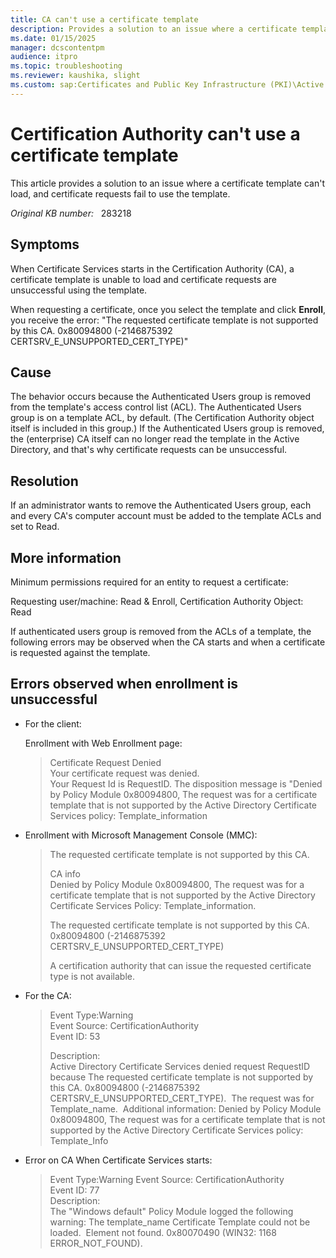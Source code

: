 ```yaml
---
title: CA can't use a certificate template
description: Provides a solution to an issue where a certificate template is unable to load and certificate requests are unsuccessful using the same template.
ms.date: 01/15/2025
manager: dcscontentpm
audience: itpro
ms.topic: troubleshooting
ms.reviewer: kaushika, slight
ms.custom: sap:Certificates and Public Key Infrastructure (PKI)\Active Directory Certificate Services (ADCS), csstroubleshoot
---
```

# Certification Authority can't use a certificate template

This article provides a solution to an issue where a certificate template can't load, and certificate requests fail to use the template.

_Original KB number:_ &nbsp; 283218

## Symptoms

When Certificate Services starts in the Certification Authority (CA), a certificate template is unable to load and certificate requests are unsuccessful using the template.

When requesting a certificate, once you select the template and click **Enroll**, you receive the error: "The requested certificate template is not supported by this CA. 0x80094800 (-2146875392 CERTSRV_E_UNSUPPORTED_CERT_TYPE)"

## Cause

The behavior occurs because the Authenticated Users group is removed from the template's access control list (ACL). The Authenticated Users group is on a template ACL, by default. (The Certification Authority object itself is included in this group.) If the Authenticated Users group is removed, the (enterprise) CA itself can no longer read the template in the Active Directory, and that's why certificate requests can be unsuccessful.

## Resolution

If an administrator wants to remove the Authenticated Users group, each and every CA's computer account must be added to the template ACLs and set to Read.

## More information

Minimum permissions required for an entity to request a certificate:  

Requesting user/machine: Read & Enroll, Certification Authority Object: Read 

If authenticated users group is removed from the ACLs of a template, the following errors may be observed when the CA starts and when a certificate is requested against the template. 

## Errors observed when enrollment is unsuccessful

- For the client:

    Enrollment with Web Enrollment page:
  
  > Certificate Request Denied  
  > Your certificate request was denied.  
  > Your Request Id is RequestID. The disposition message is "Denied by Policy Module 0x80094800, The request was for a certificate template that is not supported by the Active Directory Certificate Services policy: Template_information
  >
- Enrollment with Microsoft Management Console (MMC):

  > The requested certificate template is not supported by this CA.
  >
  > CA info  
  > Denied by Policy Module 0x80094800, The request was for a certificate template that is not supported by the Active Directory Certificate Services Policy: Template_information.
  >
  > The requested certificate template is not supported by this CA. 0x80094800 (-2146875392 CERTSRV_E_UNSUPPORTED_CERT_TYPE)
  >
  > A certification authority that can issue the requested certificate type is not available.
  
- For the CA:

  > Event Type:Warning  
  > Event Source: CertificationAuthority  
  > Event ID: 53  
  >
  > Description:  
  > Active Directory Certificate Services denied request RequestID because The requested certificate template is not supported by this CA. 0x80094800 (-2146875392 CERTSRV_E_UNSUPPORTED_CERT_TYPE).  The request was for Template_name.  Additional information: Denied by Policy Module  0x80094800, The request was for a certificate template that is not supported by the Active Directory Certificate Services policy: Template_Info
  
- Error on CA When Certificate Services starts:

  > Event Type:Warning
  > Event Source: CertificationAuthority  
  > Event ID: 77  
  > Description:  
  > The "Windows default" Policy Module logged the following warning: The template_name Certificate Template could not be loaded.  Element not found. 0x80070490 (WIN32: 1168 ERROR_NOT_FOUND).
